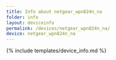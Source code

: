 ```yaml
---
title: Info about netgear_wpn824n_na
folder: info
layout: deviceinfo
permalink: /devices/netgear_wpn824n_na/
device: netgear_wpn824n_na
---
```

{% include templates/device_info.md %}
